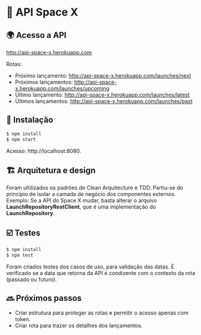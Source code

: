 # :rocket: API Space X

## :earth_africa: Acesso a API 
http://api-space-x.herokuapp.com

Rotas:
- Próximo lançamento: http://api-space-x.herokuapp.com/launches/next
- Próximos lançamentos: http://api-space-x.herokuapp.com/launches/upcoming
- Último lançamento: http://api-space-x.herokuapp.com/launches/latest
- Últimos lançamentos: http://api-space-x.herokuapp.com/launches/past

## 🔨 Instalação
```bash
$ npm install
$ npm start
```

Acesso: http://localhost:8080.

## :building_construction: Arquitetura e design
Foram ultilizados os padrões de Clean Arquitecture e TDD.
Partiu-se do principio de isolar a camada de negócio dos componentes externos.
Exemplo: Se a API do Space X mudar, basta alterar o arquivo **LaunchRepositoryRestClient**, que é uma implementação do **LaunchRepository**.

## :ballot_box_with_check: Testes
```bash
$ npm install
$ npm test
```
Foram criados testes dos casos de uso, para validação das datas.
É verificado se a data que retorna da API é condizente com o contexto da rota (passado ou futuro).

## :soon: Próximos passos
- Criar estrutura para proteger as rotas e permitir o acesso apenas com token.
- Criar rota para trazer os detalhes dos lançamentos.
